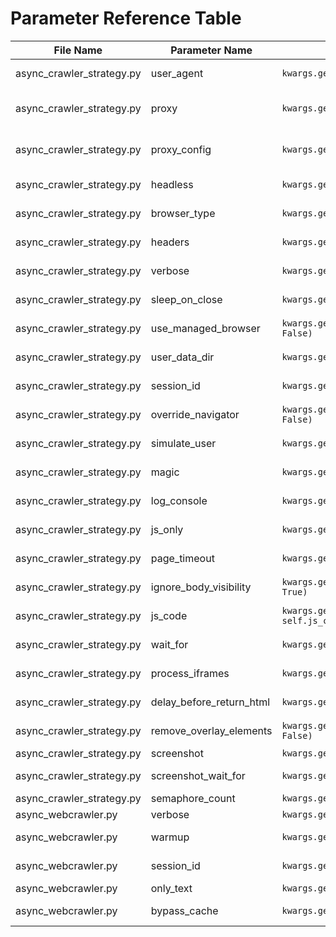 # Parameter Reference Table

| File Name | Parameter Name | Code Usage | Strategy/Class | Description |
|-----------|---------------|------------|----------------|-------------|
| async_crawler_strategy.py | user_agent | `kwargs.get("user_agent")` | AsyncPlaywrightCrawlerStrategy | User agent string for browser identification |
| async_crawler_strategy.py | proxy | `kwargs.get("proxy")` | AsyncPlaywrightCrawlerStrategy | Proxy server configuration for network requests |
| async_crawler_strategy.py | proxy_config | `kwargs.get("proxy_config")` | AsyncPlaywrightCrawlerStrategy | Detailed proxy configuration including auth |
| async_crawler_strategy.py | headless | `kwargs.get("headless", True)` | AsyncPlaywrightCrawlerStrategy | Whether to run browser in headless mode |
| async_crawler_strategy.py | browser_type | `kwargs.get("browser_type", "chromium")` | AsyncPlaywrightCrawlerStrategy | Type of browser to use (chromium/firefox/webkit) |
| async_crawler_strategy.py | headers | `kwargs.get("headers", {})` | AsyncPlaywrightCrawlerStrategy | Custom HTTP headers for requests |
| async_crawler_strategy.py | verbose | `kwargs.get("verbose", False)` | AsyncPlaywrightCrawlerStrategy | Enable detailed logging output |
| async_crawler_strategy.py | sleep_on_close | `kwargs.get("sleep_on_close", False)` | AsyncPlaywrightCrawlerStrategy | Add delay before closing browser |
| async_crawler_strategy.py | use_managed_browser | `kwargs.get("use_managed_browser", False)` | AsyncPlaywrightCrawlerStrategy | Use managed browser instance |
| async_crawler_strategy.py | user_data_dir | `kwargs.get("user_data_dir", None)` | AsyncPlaywrightCrawlerStrategy | Custom directory for browser profile data |
| async_crawler_strategy.py | session_id | `kwargs.get("session_id")` | AsyncPlaywrightCrawlerStrategy | Unique identifier for browser session |
| async_crawler_strategy.py | override_navigator | `kwargs.get("override_navigator", False)` | AsyncPlaywrightCrawlerStrategy | Override browser navigator properties |
| async_crawler_strategy.py | simulate_user | `kwargs.get("simulate_user", False)` | AsyncPlaywrightCrawlerStrategy | Simulate human-like behavior |
| async_crawler_strategy.py | magic | `kwargs.get("magic", False)` | AsyncPlaywrightCrawlerStrategy | Enable advanced anti-detection features |
| async_crawler_strategy.py | log_console | `kwargs.get("log_console", False)` | AsyncPlaywrightCrawlerStrategy | Log browser console messages |
| async_crawler_strategy.py | js_only | `kwargs.get("js_only", False)` | AsyncPlaywrightCrawlerStrategy | Only execute JavaScript without page load |
| async_crawler_strategy.py | page_timeout | `kwargs.get("page_timeout", 60000)` | AsyncPlaywrightCrawlerStrategy | Timeout for page load in milliseconds |
| async_crawler_strategy.py | ignore_body_visibility | `kwargs.get("ignore_body_visibility", True)` | AsyncPlaywrightCrawlerStrategy | Process page even if body is hidden |
| async_crawler_strategy.py | js_code | `kwargs.get("js_code", kwargs.get("js", self.js_code))` | AsyncPlaywrightCrawlerStrategy | Custom JavaScript code to execute |
| async_crawler_strategy.py | wait_for | `kwargs.get("wait_for")` | AsyncPlaywrightCrawlerStrategy | Wait for specific element/condition |
| async_crawler_strategy.py | process_iframes | `kwargs.get("process_iframes", False)` | AsyncPlaywrightCrawlerStrategy | Extract content from iframes |
| async_crawler_strategy.py | delay_before_return_html | `kwargs.get("delay_before_return_html")` | AsyncPlaywrightCrawlerStrategy | Additional delay before returning HTML |
| async_crawler_strategy.py | remove_overlay_elements | `kwargs.get("remove_overlay_elements", False)` | AsyncPlaywrightCrawlerStrategy | Remove pop-ups and overlay elements |
| async_crawler_strategy.py | screenshot | `kwargs.get("screenshot")` | AsyncPlaywrightCrawlerStrategy | Take page screenshot |
| async_crawler_strategy.py | screenshot_wait_for | `kwargs.get("screenshot_wait_for")` | AsyncPlaywrightCrawlerStrategy | Wait before taking screenshot |
| async_crawler_strategy.py | semaphore_count | `kwargs.get("semaphore_count", 5)` | AsyncPlaywrightCrawlerStrategy | Concurrent request limit |
| async_webcrawler.py | verbose | `kwargs.get("verbose", False)` | AsyncWebCrawler | Enable detailed logging |
| async_webcrawler.py | warmup | `kwargs.get("warmup", True)` | AsyncWebCrawler | Initialize crawler with warmup request |
| async_webcrawler.py | session_id | `kwargs.get("session_id", None)` | AsyncWebCrawler | Session identifier for browser reuse |
| async_webcrawler.py | only_text | `kwargs.get("only_text", False)` | AsyncWebCrawler | Extract only text content |
| async_webcrawler.py | bypass_cache | `kwargs.get("bypass_cache", False)` | AsyncWebCrawler | Skip cache and force fresh crawl |